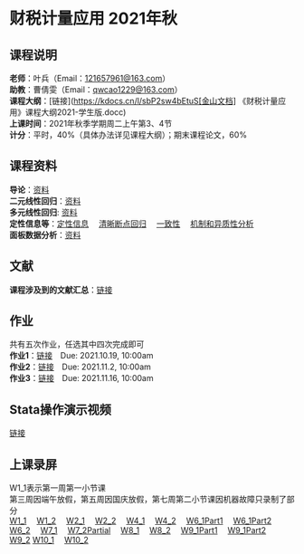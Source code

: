 # 财税计量应用 2021年秋  
## 课程说明
**老师**：叶兵（Email：121657961@163.com）  
**助教**：曹倩雯（Email：qwcao1229@163.com）  
**课程大纲**：[链接](https://kdocs.cn/l/sbP2sw4bEtuS[金山文档] 《财税计量应用》课程大纲2021-学生版.docc)   
**上课时间**：2021年秋季学期周二上午第3、4节  
**计分**：平时，40%（具体办法详见课程大纲）；期末课程论文，60%
  
## 课程资料  
**导论**：[资料](https://pan.baidu.com/s/1NoLUUUCrzwb2hvARFyV2gw)<br>
**二元线性回归**：[资料](https://pan.baidu.com/s/1AX4P5pmvfdC97hlQ8Ixaug)<br>
**多元线性回归**: [资料](https://pan.baidu.com/s/1huMmO4B77Hfao0LllUvflw)<br>
**定性信息等**：[定性信息](https://pan.baidu.com/s/1AVOjkZnv9pcvLFcap2rTtw)&emsp;
[清晰断点回归](https://pan.baidu.com/s/1Q813JXxF1pdOSORQKdSIhQ)&emsp;
[一致性](https://pan.baidu.com/s/1rWm8CVsl9Nl1XxNEDWmgZw)&emsp;
[机制和异质性分析](https://pan.baidu.com/s/1OlUhc-J2VizR-R89m3eU4A)&emsp;<br>
**面板数据分析**：[资料](https://pan.baidu.com/s/1EyRTdnFzwUWxbb8SUnX_pA)&emsp;<br>
  
## 文献  
**课程涉及到的文献汇总**：[链接](https://pan.baidu.com/s/1yQGcnsRIojbK1n6Gt124Wg)  
  
## 作业  
共有五次作业，任选其中四次完成即可  
**作业1**：[链接](https://pan.baidu.com/s/1io_470FBBYzbyN0hutP2qA)&emsp;Due: 2021.10.19, 10:00am<br>
**作业2**：[链接](https://pan.baidu.com/s/1Ili1hh1DLchVExltgBSxCw)&emsp;Due: 2021.11.2, 10:00am<br>
**作业3**：[链接](https://pan.baidu.com/s/1NtKAajxhC1QJpLfKERV1xw)&emsp;Due: 2021.11.16, 10:00am<br>
  
## Stata操作演示视频  
[链接](https://pan.baidu.com/s/1DXzkxDQvYtccY7dbmhtppA)<br>
  
## 上课录屏  
W1_1表示第一周第一小节课  
第三周因端午放假，第五周因国庆放假，第七周第二小节课因机器故障只录制了部分  
[W1_1](http://aiplay.iflyink.com/#/webShare?localId=ef18d6047660bcd888d336b05e5bc507&uid=Tvf4YC6/GyyJTOgYyScpidQmXORhXeoBGS0gpWNZqGGQaOciJDVLZJoyT4XlrjIeSR25Dwy6%2BDpnwvTOX6D2%2BTSF8DdP8Wr3JEme23NEXepBH9aoWSXpHINZtAhqRNCRZ4YbEicIDDS8VREK%2BOnXEY8gPCKXmjBNynwx7au8crE=)&emsp;
[W1_2](http://aiplay.iflyink.com/#/webShare?localId=5a56934012c2e9cbab7eef86b0d1218f&uid=Tvf4YC6/GyyJTOgYyScpidQmXORhXeoBGS0gpWNZqGGQaOciJDVLZJoyT4XlrjIeSR25Dwy6%2BDpnwvTOX6D2%2BTSF8DdP8Wr3JEme23NEXepBH9aoWSXpHINZtAhqRNCRZ4YbEicIDDS8VREK%2BOnXEY8gPCKXmjBNynwx7au8crE=)&emsp;
[W2_1](http://aiplay.iflyink.com/#/webShare?localId=03f43a4be7eef0f001446f00a77493ee&uid=aGd3gheQzzdC8BG3RBtgUe1EpUVU0saYjpURV4EC0lEKQd7tnFEWuX6XrSoZujCi8ZXXoqs5JiRUnWWbyza86WazPvSmZjptT5JGQ/XDx150BMDoQ1u3yu1gpsetukftbzCtvzIgukVmptRviBXLZ/Fz0mGAnGNtduFCGWQ6/ss=)&emsp;
[W2_2](http://aiplay.iflyink.com/#/webShare?localId=9c11c688905e054a47a144592d5ce921&uid=aGd3gheQzzdC8BG3RBtgUe1EpUVU0saYjpURV4EC0lEKQd7tnFEWuX6XrSoZujCi8ZXXoqs5JiRUnWWbyza86WazPvSmZjptT5JGQ/XDx150BMDoQ1u3yu1gpsetukftbzCtvzIgukVmptRviBXLZ/Fz0mGAnGNtduFCGWQ6/ss=)&emsp;
[W4_1](http://aiplay.iflyink.com/#/webShare?localId=bd1596658f44007d8d47f0a51b7c6eaa&uid=EMJmbre6GDNFefx95HwpbMcsnJvJ2VujcCLqLtyfAdJy1nzoHyFZ2S5RFqv5K5GpGSN7BXKuig4tmF6mpygS2y2%2Bz1OvP1cpvvaSs4ZfeYn89xSSY4fEvSUjJd%2BuksA3tp%2BKk2ozBNmhQbpi%2B4noi7k2IYgjQtAz%2BjIf4IE/aGs=)&emsp;
[W4_2](http://aiplay.iflyink.com/#/webShare?localId=feb21b0233e23e972ac6446d7f7042f3&uid=EMJmbre6GDNFefx95HwpbMcsnJvJ2VujcCLqLtyfAdJy1nzoHyFZ2S5RFqv5K5GpGSN7BXKuig4tmF6mpygS2y2%2Bz1OvP1cpvvaSs4ZfeYn89xSSY4fEvSUjJd%2BuksA3tp%2BKk2ozBNmhQbpi%2B4noi7k2IYgjQtAz%2BjIf4IE/aGs=)&emsp;
[W6_1Part1](http://aiplay.iflyink.com/#/webShare?localId=fa0a20103421052263c0b9c5c7225638&uid=UDr75EDdZazp7Qt/%2B11L4qr2B0kqXo6FQNCx/swFrUVlfLxOMD2RIcaldlufXJek8GV%2BftHy4FicY%2BEeyzEt/oZW4VSy24m58HsFlGE62G5KXeynsuDfmW2%2BWQo8b6HSAp%2B%2BKj8BR2Zj/wWfwwyTQzc1A%2BLGTz58RCMq0Zy2AVM=)&emsp;
[W6_1Part2](http://aiplay.iflyink.com/#/webShare?localId=909f5659735288d5d15ade4616adb39d&uid=UDr75EDdZazp7Qt/%2B11L4qr2B0kqXo6FQNCx/swFrUVlfLxOMD2RIcaldlufXJek8GV%2BftHy4FicY%2BEeyzEt/oZW4VSy24m58HsFlGE62G5KXeynsuDfmW2%2BWQo8b6HSAp%2B%2BKj8BR2Zj/wWfwwyTQzc1A%2BLGTz58RCMq0Zy2AVM=)&emsp;
[W6_2](http://aiplay.iflyink.com/#/webShare?localId=ca888d68d580b55ee3e1224e3a323e82&uid=UDr75EDdZazp7Qt/%2B11L4qr2B0kqXo6FQNCx/swFrUVlfLxOMD2RIcaldlufXJek8GV%2BftHy4FicY%2BEeyzEt/oZW4VSy24m58HsFlGE62G5KXeynsuDfmW2%2BWQo8b6HSAp%2B%2BKj8BR2Zj/wWfwwyTQzc1A%2BLGTz58RCMq0Zy2AVM=)&emsp;
[W7_1](http://aiplay.iflyink.com/#/webShare?localId=8d349c9a3e47fb95567df406612fbb6a&uid=aeK/0ST%2BuwJe6DyfudX8ayqaLVtdBV5sNiIUMBTqu47AtvWmc2C9oa9sO7TvCcJukUw8lSyDVCvo1laQgfR53gFbS3cxSePTQT7u5YQfOuZS2S%2BggRBOhZUM1skGW8BjwuVI3pQLVloNpDBuDCo39WEa9kiJeE%2BRSgIe3BhgQko=)&emsp;
[W7_2Partial](http://aiplay.iflyink.com/#/webShare?localId=4eb8ee035d08aab8071ae1f23814ae34&uid=aeK/0ST%2BuwJe6DyfudX8ayqaLVtdBV5sNiIUMBTqu47AtvWmc2C9oa9sO7TvCcJukUw8lSyDVCvo1laQgfR53gFbS3cxSePTQT7u5YQfOuZS2S%2BggRBOhZUM1skGW8BjwuVI3pQLVloNpDBuDCo39WEa9kiJeE%2BRSgIe3BhgQko=)&emsp;
[W8_1](http://aiplay.iflyink.com/#/webShare?localId=5b3cc17bcb98269b61d50935e40a831d&uid=hPKx0p%2BsHICyQv7RQlK0HGA1VXq0ClV1Z6WD%2B2OyiqrGuO57JUzHH0l8I4uhqfkvWO9NzzfjmxrWQqYMBHzPoDKSwlqUMXdgtEaSb0ZBTkLHmKwY56IPIuMLHWrLq%2BXyfr6nqoC1yISpI/2bTMgQa0unlPqwCGCnIijTh8pJ6Q==)&emsp;
[W8_2](http://aiplay.iflyink.com/#/webShare?localId=48d28ec8139cbad514698173e7fa3253&uid=hPKx0p%2BsHICyQv7RQlK0HGA1VXq0ClV1Z6WD%2B2OyiqrGuO57JUzHH0l8I4uhqfkvWO9NzzfjmxrWQqYMBHzPoDKSwlqUMXdgtEaSb0ZBTkLHmKwY56IPIuMLHWrLq%2BXyfr6nqoC1yISpI/2bTMgQa0unlPqwCGCnIijTh8pJ6Q==)&emsp;
[W9_1Part1](http://aiplay.iflyink.com/#/webShare?localId=3b790b219457763c4faa8b3482b9d1be&uid=JVgVBczvfF8/sUCIeTXHF1SNT%2BElhO9trZZwYEToXyvh6YLbtkliUQ9pZNFpur156Yfh82XcjZGSNWy0WyuPj59%2BunwMMdnygDFsngivay4D0VCRdGf0ZnSWxVMbEfAumV%2BFnn7DLEGwOboc36nKbfDM8I1LvQTMhhsm3ZgWdMI=)&emsp;
[W9_1Part2](http://aiplay.iflyink.com/#/webShare?localId=b223e09e6d148b0331ca427deb71dd59&uid=JVgVBczvfF8/sUCIeTXHF1SNT%2BElhO9trZZwYEToXyvh6YLbtkliUQ9pZNFpur156Yfh82XcjZGSNWy0WyuPj59%2BunwMMdnygDFsngivay4D0VCRdGf0ZnSWxVMbEfAumV%2BFnn7DLEGwOboc36nKbfDM8I1LvQTMhhsm3ZgWdMI=)&emsp;
[W9_2](http://aiplay.iflyink.com/#/webShare?localId=fa3bff3d9eb078f87769a28784017dc0&uid=JVgVBczvfF8/sUCIeTXHF1SNT%2BElhO9trZZwYEToXyvh6YLbtkliUQ9pZNFpur156Yfh82XcjZGSNWy0WyuPj59%2BunwMMdnygDFsngivay4D0VCRdGf0ZnSWxVMbEfAumV%2BFnn7DLEGwOboc36nKbfDM8I1LvQTMhhsm3ZgWdMI=)
[W10_1](http://aiplay.iflyink.com/#/webShare?localId=2c390819697496d765b8cbc43cb6fce0&uid=gL5uV36VBUVzaEIoPpY3ECjXheXAC1UdzQC9RxrL4RYp6V7NbGmUCUCJAKDlzugrSYIz3y0tE1KFFR2F/VZkdtnxoWI08M3DGzbnak7GZs86H7FijKg5fEyu%2BwPwjsfUVTiE/UzeN2MqWd7i/nAOrU8v3bIca1hLh8eyhd003oM=)&emsp;
[W10_2](http://aiplay.iflyink.com/#/webShare?localId=afa826da8489efbb2eaec13514882d66&uid=gL5uV36VBUVzaEIoPpY3ECjXheXAC1UdzQC9RxrL4RYp6V7NbGmUCUCJAKDlzugrSYIz3y0tE1KFFR2F/VZkdtnxoWI08M3DGzbnak7GZs86H7FijKg5fEyu%2BwPwjsfUVTiE/UzeN2MqWd7i/nAOrU8v3bIca1hLh8eyhd003oM=)
